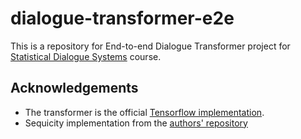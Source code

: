 # dialogue-transformer-e2e

This is a repository for End-to-end Dialogue Transformer project for [Statistical Dialogue Systems](http://ufal.mff.cuni.cz/courses/npfl099) course.

## Acknowledgements
- The transformer is the official [Tensorflow implementation](https://github.com/tensorflow/models/tree/master/official/transformer).
- Sequicity implementation from the [authors' repository](https://github.com/WING-NUS/sequicity)
